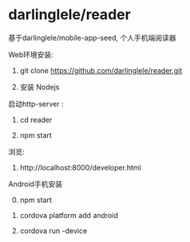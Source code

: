 darlinglele/reader
===============
基于darlinglele/mobile-app-seed, 个人手机端阅读器

Web环境安装:

1. git clone https://github.com/darlinglele/reader.git

2. 安装 Nodejs

启动http-server :

1. cd reader

2. npm start

浏览:

1. http://localhost:8000/developer.html





Android手机安装
 
0. npm start

1. cordova platform add android

2. cordova run -device
